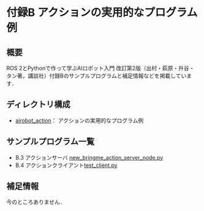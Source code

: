 # 付録B アクションの実用的なプログラム例

## 概要

ROS 2とPythonで作って学ぶAIロボット入門 改訂第2版（出村・萩原・升谷・タン著，講談社）付録Bのサンプルプログラムと補足情報などを掲載しています．

## ディレクトリ構成

- [airobot_action](airobot_action)： アクションの実用的なプログラム例

## サンプルプログラム一覧

- B.3 アクションサーバ [new_bringme_action_server_node.py](airobot_action/airobot_action/new_bringme_action_server_node.py)
- B.4 アクションクライアント[test_client.py](airobot_action/airobot_action/test_client.py)

## 補足情報

今のところありません．

